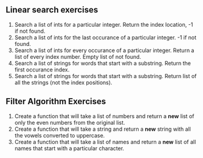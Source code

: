 ## Linear search exercises

1. Search a list of ints for a particular integer. Return the index location, -1 if not found.
2. Search a list of ints for the last occurance of a particular integer. -1 if not found.
3. Search a list of ints for every occurance of a particular integer. Return a list of every index number. Empty list of not found.
4. Search a list of strings for words that start with a substring. Return the first occurance index.
5. Search a list of strings for words that start with a substring. Return list of all the strings (not the index positions).

## Filter Algorithm Exercises
1. Create a function that will take a list of numbers and return a **new** list of only the even numbers from the original list.
2. Create a function that will take a string and return a **new** string with all the vowels converted to uppercase.
3. Create a function that will take a list of names and return a **new** list of all names that start with a particular character.
